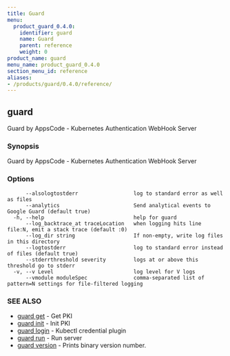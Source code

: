 ```yaml
---
title: Guard
menu:
  product_guard_0.4.0:
    identifier: guard
    name: Guard
    parent: reference
    weight: 0
product_name: guard
menu_name: product_guard_0.4.0
section_menu_id: reference
aliases:
- /products/guard/0.4.0/reference/
---
```


## guard

Guard by AppsCode - Kubernetes Authentication WebHook Server

### Synopsis

Guard by AppsCode - Kubernetes Authentication WebHook Server

### Options

```
      --alsologtostderr                  log to standard error as well as files
      --analytics                        Send analytical events to Google Guard (default true)
  -h, --help                             help for guard
      --log_backtrace_at traceLocation   when logging hits line file:N, emit a stack trace (default :0)
      --log_dir string                   If non-empty, write log files in this directory
      --logtostderr                      log to standard error instead of files (default true)
      --stderrthreshold severity         logs at or above this threshold go to stderr
  -v, --v Level                          log level for V logs
      --vmodule moduleSpec               comma-separated list of pattern=N settings for file-filtered logging
```

### SEE ALSO

* [guard get](/products/guard/0.4.0/reference/guard_get)	 - Get PKI
* [guard init](/products/guard/0.4.0/reference/guard_init)	 - Init PKI
* [guard login](/products/guard/0.4.0/reference/guard_login)	 - Kubectl credential plugin
* [guard run](/products/guard/0.4.0/reference/guard_run)	 - Run server
* [guard version](/products/guard/0.4.0/reference/guard_version)	 - Prints binary version number.

